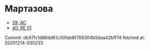 # Мартазова
- [39: AC](39.md)
- [40: RE 01](40.md)

Commit: db97fc1d86dd61c00fab8f766304b5daa42bff74
 fetched at: 20201214-030233
